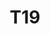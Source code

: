 ---
basin: 'No'
cudn: true
floor: Second
grade: 3
images:
- /assets/images/rooms/noc/t19_1.jpg
- /assets/images/rooms/noc/t19_2.jpg
living_room: 'No'
location: North Court
name: T19
network: Wireless Only
title: T19
---